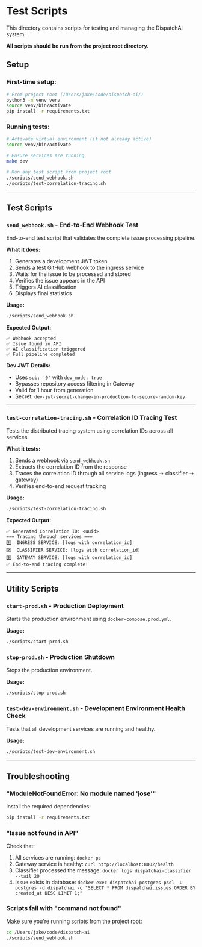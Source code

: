 # Test Scripts

This directory contains scripts for testing and managing the DispatchAI system.

**All scripts should be run from the project root directory.**

## Setup

### First-time setup:

```bash
# From project root (/Users/jake/code/dispatch-ai/)
python3 -m venv venv
source venv/bin/activate
pip install -r requirements.txt
```

### Running tests:

```bash
# Activate virtual environment (if not already active)
source venv/bin/activate

# Ensure services are running
make dev

# Run any test script from project root
./scripts/send_webhook.sh
./scripts/test-correlation-tracing.sh
```

---

## Test Scripts

### `send_webhook.sh` - End-to-End Webhook Test

End-to-end test script that validates the complete issue processing pipeline.

**What it does:**
1. Generates a development JWT token
2. Sends a test GitHub webhook to the ingress service
3. Waits for the issue to be processed and stored
4. Verifies the issue appears in the API
5. Triggers AI classification
6. Displays final statistics

**Usage:**

```bash
./scripts/send_webhook.sh
```

**Expected Output:**

```
✅ Webhook accepted
✅ Issue found in API
✅ AI classification triggered
✅ Full pipeline completed
```

**Dev JWT Details:**
- Uses `sub: '0'` with `dev_mode: true`
- Bypasses repository access filtering in Gateway
- Valid for 1 hour from generation
- Secret: `dev-jwt-secret-change-in-production-to-secure-random-key`

---

### `test-correlation-tracing.sh` - Correlation ID Tracing Test

Tests the distributed tracing system using correlation IDs across all services.

**What it tests:**
1. Sends a webhook via `send_webhook.sh`
2. Extracts the correlation ID from the response
3. Traces the correlation ID through all service logs (ingress → classifier → gateway)
4. Verifies end-to-end request tracking

**Usage:**

```bash
./scripts/test-correlation-tracing.sh
```

**Expected Output:**

```
✅ Generated Correlation ID: <uuid>
=== Tracing through services ===
1️⃣  INGRESS SERVICE: [logs with correlation_id]
2️⃣  CLASSIFIER SERVICE: [logs with correlation_id]
3️⃣  GATEWAY SERVICE: [logs with correlation_id]
✅ End-to-end tracing complete!
```

---

## Utility Scripts

### `start-prod.sh` - Production Deployment

Starts the production environment using `docker-compose.prod.yml`.

**Usage:**
```bash
./scripts/start-prod.sh
```

### `stop-prod.sh` - Production Shutdown

Stops the production environment.

**Usage:**
```bash
./scripts/stop-prod.sh
```

### `test-dev-environment.sh` - Development Environment Health Check

Tests that all development services are running and healthy.

**Usage:**
```bash
./scripts/test-dev-environment.sh
```

---

## Troubleshooting

### "ModuleNotFoundError: No module named 'jose'"

Install the required dependencies:
```bash
pip install -r requirements.txt
```

### "Issue not found in API"

Check that:
1. All services are running: `docker ps`
2. Gateway service is healthy: `curl http://localhost:8002/health`
3. Classifier processed the message: `docker logs dispatchai-classifier --tail 20`
4. Issue exists in database: `docker exec dispatchai-postgres psql -U postgres -d dispatchai -c "SELECT * FROM dispatchai.issues ORDER BY created_at DESC LIMIT 1;"`

### Scripts fail with "command not found"

Make sure you're running scripts from the project root:
```bash
cd /Users/jake/code/dispatch-ai
./scripts/send_webhook.sh
```
